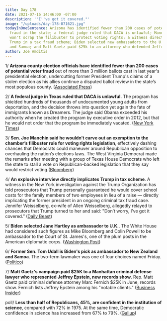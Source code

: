 ```yaml
---
title: Day 178
date: 2021-07-16 14:46:00 -07:00
description: '"I''ve got it covered."'
image: "/uploads/day-178-071621.jpg"
todayInOneSentence: Arizona has identified fewer than 200 cases of potential voter
  fraud in the state; a federal judge ruled that DACA is unlawful; Manchin says he
  won't scrap the filibuster to protect voting rights; a witness directly implicated
  Trump in a tax fraud scheme; Biden selected new ambassadors to the U.K., New Zealand,
  and Samoa; and Matt Gaetz paid $25k to an attorney who defended Jeffrey Epstein.
author: Joe Amditis
---
```


1/ **Arizona county election officials have identified fewer than 200 cases of potential voter fraud** out of more than 3 million ballots cast in last year's presidential election, undercutting former President Trump's claims of a stolen election as his allies continue a disputed ballot review in the state’s most populous county. ([Associated Press](https://apnews.com/article/business-government-and-politics-arizona-election-2020-e6158cd1b0c6442716064e6791b4c6fc))

2/ **A federal judge in Texas ruled that DACA is unlawful.** The program has shielded hundreds of thousands of undocumented young adults from deportation, and the decision throws into question yet again the fate of immigrants known as Dreamers. The judge said Obama exceeded his authority when he created the program by executive order in 2012, but that he would not order that the program be immediately vacated. ([New York Times](https://www.nytimes.com/2021/07/16/us/court-daca-dreamers.html))

3/ **Sen. Joe Manchin said he wouldn’t carve out an exemption to the chamber’s filibuster rule for voting rights legislation**, effectively dashing chances that Democrats could maneuver around Republican opposition to overhauling the nation’s elections laws. The West Virginia Democrat made the remarks after meeting with a group of Texas House Democrats who left the state to stall a vote on Republican-backed legislation that they say would restrict voting.([Bloomberg](https://www.bloomberg.com/news/articles/2021-07-15/manchin-says-no-filibuster-exception-for-voting-rights-bill))

4/ **An explosive interview directly implicates Trump in tax scheme**. A witness in the New York investigation against the Trump Organization has told prosecutors that Trump personally guaranteed he would cover school costs for the family members of two employees in lieu of a raise — directly implicating the former president in an ongoing criminal tax fraud case. Jennifer Weisselberg, ex-wife of Allen Weisselberg, allegedly relayed to prosecutors that Trump turned to her and said: "Don’t worry, I’ve got it covered.” ([Daily Beast](https://www.thedailybeast.com/explosive-interview-directly-implicates-donald-trump-in-tax-scheme))

5/ **Biden selected Jane Hartley as ambassador to U.K.**. The White House had considered such figures as Mike Bloomberg and Colin Powell to be ambassador to the Court of St. James's, one of the plum posts in the American diplomatic corps. ([Washington Post](https://www.washingtonpost.com/politics/biden-hartley-uk-ambassador/2021/07/16/78ed02ce-e63b-11eb-934f-7e6c1927f261_story.html))

6/ **Former Sen. Tom Udall is Biden's pick as ambassador to New Zealand and Samoa**. The two-term lawmaker was one of four choices named Friday. ([Politico](https://www.politico.com/news/2021/07/16/tom-udall-ambassador-new-zealand-samoa-499853))

7/ **Matt Gaetz's campaign paid $25K to a Manhattan criminal defense lawyer who represented Jeffrey Epstein, new records show**. Rep. Matt Gaetz paid criminal defense attorney Marc Fernich $25K in June, records show. Fernich lists Jeffrey Epstein among his "notable clients." ([Business Insider](https://www.businessinsider.com/matt-gaetz-criminal-defense-attorney-jeffrey-epstein-2021-7))

poll/ **Less than half of Republicans, 45%, are confident in the institution of science**, compared with 72% in 1975. At the same time, Democratic confidence in science has increased from 67% to 79%. ([Gallup](https://news.gallup.com/poll/352397/democratic-republican-confidence-science-diverges.aspx))
